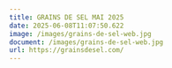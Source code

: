 ```yaml
---
title: GRAINS DE SEL MAI 2025
date: 2025-06-08T11:07:50.622
image: /images/grains-de-sel-web.jpg
document: /images/grains-de-sel-web.jpg
url: https://grainsdesel.com/
---
```

